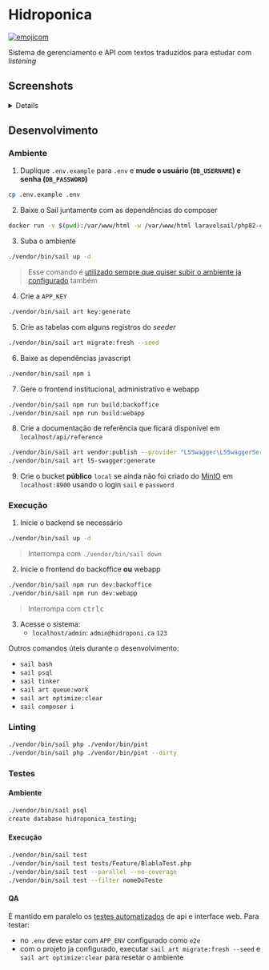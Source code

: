 # Hidroponica

[![emojicom](https://img.shields.io/badge/emojicom-%F0%9F%90%9B%20%F0%9F%86%95%20%F0%9F%92%AF%20%F0%9F%91%AE%20%F0%9F%86%98%20%F0%9F%92%A4-%23fff)](http://neni.dev/emojicom)

Sistema de gerenciamento e API com textos traduzidos para estudar com *listening*

## Screenshots

<details>


<!-- 1100 x 790 -->

### Backoffice

![Listagem de textos](screenshots/admin-text-list.png)

![Visualização do texto](screenshots/admin-text-view.png)

![Edição de sentença](screenshots/admin-sentence-edit.png)

### Referência da API com OpenAPI/Swagger

![Swagger](screenshots/swagger.png)


</details>

## Desenvolvimento

### Ambiente

1. Duplique `.env.example` para `.env` e **mude o usuário (`DB_USERNAME`) e senha (`DB_PASSWORD`)**

```sh
cp .env.example .env
```

2. Baixe o Sail juntamente com as dependências do composer
```sh
docker run -v $(pwd):/var/www/html -w /var/www/html laravelsail/php82-composer:latest sh -c "composer config --global && composer install --ignore-platform-reqs"
```

3. Suba o ambiente
```sh
./vendor/bin/sail up -d
```

> Esse comando é <a href="#Execução">utilizado sempre que quiser subir o ambiente ja configurado</a> também

4. Crie a `APP_KEY`
```sh
./vendor/bin/sail art key:generate
```

5. Crie as tabelas com alguns registros do *seeder*
```sh
./vendor/bin/sail art migrate:fresh --seed
```

6. Baixe as dependências javascript
```sh
./vendor/bin/sail npm i
```

7. Gere o frontend institucional, administrativo e webapp
```sh
./vendor/bin/sail npm run build:backoffice
./vendor/bin/sail npm run build:webapp
```

8. Crie a documentação de referência que ficará disponível em `localhost/api/reference`
```sh
./vendor/bin/sail art vendor:publish --provider "L5Swagger\L5SwaggerServiceProvider"
./vendor/bin/sail art l5-swagger:generate
```

9. Crie o bucket **público** `local` se ainda não foi criado do [MinIO](https://min.io/) em `localhost:8900` usando o login `sail` e `password`

### Execução

1. Inicie o backend se necessário
```sh
./vendor/bin/sail up -d
```

> Interrompa com `./vendor/bin/sail down`

2. Inicie o frontend do backoffice **ou** webapp
```sh
./vendor/bin/sail npm run dev:backoffice
./vendor/bin/sail npm run dev:webapp
```

> Interrompa com <kbd>ctrl</kbd><kbd>c</kbd>

3. Acesse o sistema:
    - `localhost/admin`: `admin@hidroponi.ca` `123`

Outros comandos úteis durante o desenvolvimento:

- `sail bash`
- `sail psql`
- `sail tinker`
- `sail art queue:work`
- `sail art optimize:clear`
- `sail composer i`

### Linting

```sh
./vendor/bin/sail php ./vendor/bin/pint
./vendor/bin/sail php ./vendor/bin/pint --dirty
```

### Testes

#### Ambiente

```sh
./vendor/bin/sail psql
create database hidroponica_testing;
```

#### Execução

```sh
./vendor/bin/sail test
./vendor/bin/sail test tests/Feature/BlablaTest.php
./vendor/bin/sail test --parallel --no-coverage
./vendor/bin/sail test --filter nomeDoTeste
```

#### QA

É mantido em paralelo os [testes automatizados](http://github.com/nenitf/hidroponiqa) de api e interface web. Para testar:
- no `.env` deve estar com `APP_ENV` configurado como `e2e`
- com o projeto ja configurado, executar `sail art migrate:fresh --seed` e `sail art optimize:clear` para resetar o ambiente
